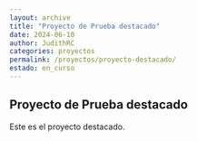 ```yaml
---
layout: archive
title: "Proyecto de Prueba destacado"
date: 2024-06-10
author: JudithRC
categories: proyectos
permalink: /proyectos/proyecto-destacado/
estado: en_curso
---
```


<div class="detalle-proyecto">
  <h2>Proyecto de Prueba destacado</h2>
  <p>Este es el proyecto destacado.</p>
</div>
